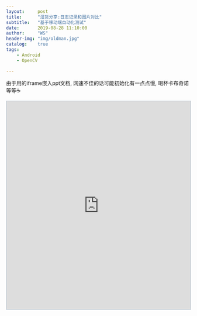 ```yaml
---
layout:     post
title:      "湿货分享:日志记录和图片对比"
subtitle:   "基于移动端自动化测试"
date:       2019-08-28 11:10:00
author:     "WS"
header-img: "img/oldman.jpg"
catalog:    true
tags:
    - Android
    - OpenCV

---
```


由于用的iframe嵌入ppt文档, 网速不佳的话可能初始化有一点点慢, 喝杯卡布奇诺等等☕️

<iframe src="https://show.zohopublic.com.cn/publish/qwgq8dec84634004c44d69ba8a443988f453d/params?toolbar=true&menu=false&loop=false&viewtype=5" width="960" height="569" style="border:1px solid #aabbcc;max-width: 100%;" allowfullscreen="true" mozallowfullscreen="true" webkitallowfullscreen="true"></iframe>

